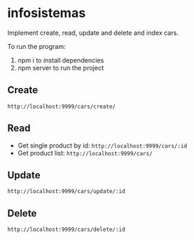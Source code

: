 # infosistemas


Implement create, read, update and delete and index cars.

To run the program:

1. npm i to install dependencies
2. npm server to run the project

## Create

`http://localhost:9999/cars/create/`

## Read

* Get single product by id: `http://localhost:9999/cars/:id`
* Get product list: `http://localhost:9999/cars/`

## Update

`http://localhost:9999/cars/update/:id`

## Delete

`http://localhost:9999/cars/delete/:id`
